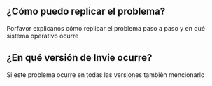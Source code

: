 ## ¿Cómo puedo replicar el problema?
Porfavor explicanos cómo replicar el problema paso a paso y en qué sistema operativo ocurre
## ¿En qué versión de Invie ocurre?
Si este problema ocurre en todas las versiones tambièn mencionarlo
